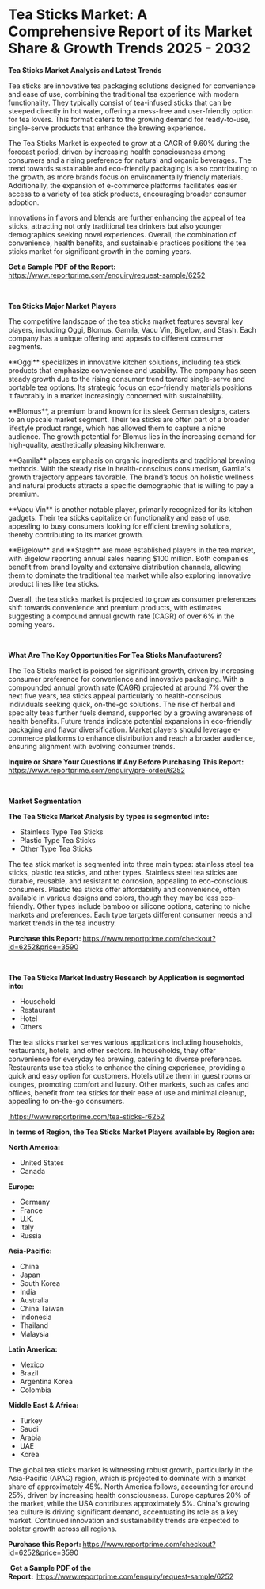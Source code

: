 <p><h1>Tea Sticks Market: A Comprehensive Report of its Market Share & Growth Trends 2025 - 2032</h1></p><p><strong>Tea Sticks Market Analysis and Latest Trends</strong></p>
<p><p>Tea sticks are innovative tea packaging solutions designed for convenience and ease of use, combining the traditional tea experience with modern functionality. They typically consist of tea-infused sticks that can be steeped directly in hot water, offering a mess-free and user-friendly option for tea lovers. This format caters to the growing demand for ready-to-use, single-serve products that enhance the brewing experience.</p><p>The Tea Sticks Market is expected to grow at a CAGR of 9.60% during the forecast period, driven by increasing health consciousness among consumers and a rising preference for natural and organic beverages. The trend towards sustainable and eco-friendly packaging is also contributing to the growth, as more brands focus on environmentally friendly materials. Additionally, the expansion of e-commerce platforms facilitates easier access to a variety of tea stick products, encouraging broader consumer adoption. </p><p>Innovations in flavors and blends are further enhancing the appeal of tea sticks, attracting not only traditional tea drinkers but also younger demographics seeking novel experiences. Overall, the combination of convenience, health benefits, and sustainable practices positions the tea sticks market for significant growth in the coming years.</p></p>
<p><strong>Get a Sample PDF of the Report:&nbsp;</strong> <a href="https://www.reportprime.com/enquiry/request-sample/6252?utm_campaign=4602&utm_medium=2&utm_source=Github&utm_content=ia&utm_term=15052025&utm_id=tea-sticks">https://www.reportprime.com/enquiry/request-sample/6252</a></p>
<p>&nbsp;</p>
<p><strong>Tea Sticks Major Market Players</strong></p>
<p><p>The competitive landscape of the tea sticks market features several key players, including Oggi, Blomus, Gamila, Vacu Vin, Bigelow, and Stash. Each company has a unique offering and appeals to different consumer segments.</p><p>**Oggi** specializes in innovative kitchen solutions, including tea stick products that emphasize convenience and usability. The company has seen steady growth due to the rising consumer trend toward single-serve and portable tea options. Its strategic focus on eco-friendly materials positions it favorably in a market increasingly concerned with sustainability.</p><p>**Blomus**, a premium brand known for its sleek German designs, caters to an upscale market segment. Their tea sticks are often part of a broader lifestyle product range, which has allowed them to capture a niche audience. The growth potential for Blomus lies in the increasing demand for high-quality, aesthetically pleasing kitchenware.</p><p>**Gamila** places emphasis on organic ingredients and traditional brewing methods. With the steady rise in health-conscious consumerism, Gamila's growth trajectory appears favorable. The brand’s focus on holistic wellness and natural products attracts a specific demographic that is willing to pay a premium.</p><p>**Vacu Vin** is another notable player, primarily recognized for its kitchen gadgets. Their tea sticks capitalize on functionality and ease of use, appealing to busy consumers looking for efficient brewing solutions, thereby contributing to its market growth.</p><p>**Bigelow** and **Stash** are more established players in the tea market, with Bigelow reporting annual sales nearing $100 million. Both companies benefit from brand loyalty and extensive distribution channels, allowing them to dominate the traditional tea market while also exploring innovative product lines like tea sticks.</p><p>Overall, the tea sticks market is projected to grow as consumer preferences shift towards convenience and premium products, with estimates suggesting a compound annual growth rate (CAGR) of over 6% in the coming years.</p></p>
<p>&nbsp;</p>
<p><strong>What Are The Key Opportunities For Tea Sticks Manufacturers?</strong></p>
<p><p>The Tea Sticks market is poised for significant growth, driven by increasing consumer preference for convenience and innovative packaging. With a compounded annual growth rate (CAGR) projected at around 7% over the next five years, tea sticks appeal particularly to health-conscious individuals seeking quick, on-the-go solutions. The rise of herbal and specialty teas further fuels demand, supported by a growing awareness of health benefits. Future trends indicate potential expansions in eco-friendly packaging and flavor diversification. Market players should leverage e-commerce platforms to enhance distribution and reach a broader audience, ensuring alignment with evolving consumer trends.</p></p>
<p><strong>Inquire or Share Your Questions If Any Before Purchasing This Report:</strong> <a href="https://www.reportprime.com/enquiry/pre-order/6252?utm_campaign=4602&utm_medium=2&utm_source=Github&utm_content=ia&utm_term=15052025&utm_id=tea-sticks">https://www.reportprime.com/enquiry/pre-order/6252</a></p>
<p>&nbsp;</p>
<p><strong>Market Segmentation</strong></p>
<p><strong>The Tea Sticks Market Analysis by types is segmented into:</strong></p>
<p><ul><li>Stainless Type Tea Sticks</li><li>Plastic Type Tea Sticks</li><li>Other Type Tea Sticks</li></ul></p>
<p><p>The tea stick market is segmented into three main types: stainless steel tea sticks, plastic tea sticks, and other types. Stainless steel tea sticks are durable, reusable, and resistant to corrosion, appealing to eco-conscious consumers. Plastic tea sticks offer affordability and convenience, often available in various designs and colors, though they may be less eco-friendly. Other types include bamboo or silicone options, catering to niche markets and preferences. Each type targets different consumer needs and market trends in the tea industry.</p></p>
<p><strong>Purchase this Report:&nbsp;</strong><a href="https://www.reportprime.com/checkout?id=6252&price=3590&utm_campaign=4602&utm_medium=2&utm_source=Github&utm_content=ia&utm_term=15052025&utm_id=tea-sticks">https://www.reportprime.com/checkout?id=6252&price=3590</a></p>
<p>&nbsp;</p>
<p><strong>The Tea Sticks Market Industry Research by Application is segmented into:</strong></p>
<p><ul><li>Household</li><li>Restaurant</li><li>Hotel</li><li>Others</li></ul></p>
<p><p>The tea sticks market serves various applications including households, restaurants, hotels, and other sectors. In households, they offer convenience for everyday tea brewing, catering to diverse preferences. Restaurants use tea sticks to enhance the dining experience, providing a quick and easy option for customers. Hotels utilize them in guest rooms or lounges, promoting comfort and luxury. Other markets, such as cafes and offices, benefit from tea sticks for their ease of use and minimal cleanup, appealing to on-the-go consumers.</p></p>
<p><a href="https://www.reportprime.com/tea-sticks-r6252?utm_campaign=4602&utm_medium=2&utm_source=Github&utm_content=ia&utm_term=15052025&utm_id=tea-sticks">&nbsp;https://www.reportprime.com/tea-sticks-r6252</a></p>
<p><strong>In terms of Region, the Tea Sticks Market Players available by Region are:</strong></p>
<p>
    <p> <strong> North America: </strong>
        <ul>
            <li>United States</li>
            <li>Canada</li>
        </ul>
        </p> 
    <p> <strong> Europe: </strong>
        <ul>
            <li>Germany</li>
            <li>France</li>
            <li>U.K.</li>
            <li>Italy</li>
            <li>Russia</li>
        </ul>
        </p> 
    <p> <strong> Asia-Pacific: </strong>
        <ul>
            <li>China</li>
            <li>Japan</li>
            <li>South Korea</li>
            <li>India</li>
            <li>Australia</li>
            <li>China Taiwan</li>
            <li>Indonesia</li>
            <li>Thailand</li>
            <li>Malaysia</li>
        </ul>
        </p> 
    <p> <strong> Latin America: </strong>
        <ul>
            <li>Mexico</li>
            <li>Brazil</li>
            <li>Argentina Korea</li>
            <li>Colombia</li>
        </ul>
        </p> 
    <p> <strong> Middle East & Africa: </strong>
        <ul>
            <li>Turkey</li>
            <li>Saudi</li>
            <li>Arabia</li>
            <li>UAE</li>
            <li>Korea</li>
        </ul>
    </p>
    </p>
<p><p>The global tea sticks market is witnessing robust growth, particularly in the Asia-Pacific (APAC) region, which is projected to dominate with a market share of approximately 45%. North America follows, accounting for around 25%, driven by increasing health consciousness. Europe captures 20% of the market, while the USA contributes approximately 5%. China's growing tea culture is driving significant demand, accentuating its role as a key market. Continued innovation and sustainability trends are expected to bolster growth across all regions.</p></p>
<p><strong>Purchase this Report: </strong><a href="https://www.reportprime.com/checkout?id=6252&price=3590&utm_campaign=4602&utm_medium=2&utm_source=Github&utm_content=ia&utm_term=15052025&utm_id=tea-sticks">https://www.reportprime.com/checkout?id=6252&price=3590</a></p>
<p>&nbsp;<strong>Get a Sample PDF of the Report:&nbsp;&nbsp;</strong><a href="https://www.reportprime.com/enquiry/request-sample/6252?utm_campaign=4602&utm_medium=2&utm_source=Github&utm_content=ia&utm_term=15052025&utm_id=tea-sticks">https://www.reportprime.com/enquiry/request-sample/6252</a></p>
<p><strong></strong></p>
<p><p></p><p></p><p></p></p>